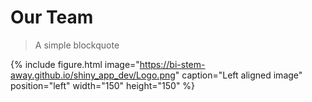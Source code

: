 # Our Team
> A simple blockquote

{% include figure.html image="https://bi-stem-away.github.io/shiny_app_dev/Logo.png" caption="Left aligned image" position="left" width="150" height="150" %}


